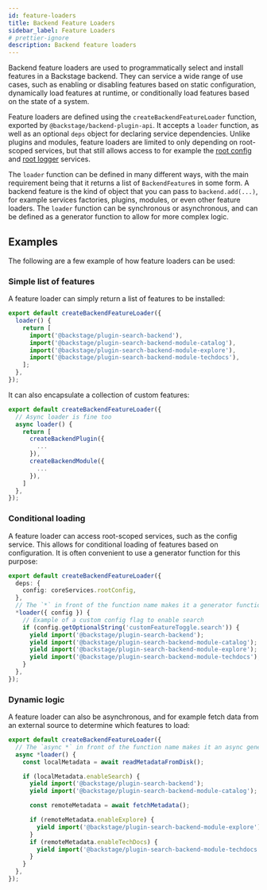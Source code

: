 ```yaml
---
id: feature-loaders
title: Backend Feature Loaders
sidebar_label: Feature Loaders
# prettier-ignore
description: Backend feature loaders
---
```


Backend feature loaders are used to programmatically select and install features in a Backstage backend. They can service a wide range of use cases, such as enabling or disabling features based on static configuration, dynamically load features at runtime, or conditionally load features based on the state of a system.

Feature loaders are defined using the `createBackendFeatureLoader` function, exported by `@backstage/backend-plugin-api`. It accepts a `loader` function, as well as an optional `deps` object for declaring service dependencies. Unlike plugins and modules, feature loaders are limited to only depending on root-scoped services, but that still allows access to for example the [root config](../core-services/root-config.md) and [root logger](../core-services/root-logger.md) services.

The `loader` function can be defined in many different ways, with the main requirement being that it returns a list of `BackendFeature`s in some form. A backend feature is the kind of object that you can pass to `backend.add(...)`, for example services factories, plugins, modules, or even other feature loaders. The `loader` function can be synchronous or asynchronous, and can be defined as a generator function to allow for more complex logic.

## Examples

The following are a few example of how feature loaders can be used:

### Simple list of features

A feature loader can simply return a list of features to be installed:

```ts
export default createBackendFeatureLoader({
  loader() {
    return [
      import('@backstage/plugin-search-backend'),
      import('@backstage/plugin-search-backend-module-catalog'),
      import('@backstage/plugin-search-backend-module-explore'),
      import('@backstage/plugin-search-backend-module-techdocs'),
    ];
  },
});
```

It can also encapsulate a collection of custom features:

```ts
export default createBackendFeatureLoader({
  // Async loader is fine too
  async loader() {
    return [
      createBackendPlugin({
        ...
      }),
      createBackendModule({
        ...
      }),
    ]
  },
});
```

### Conditional loading

A feature loader can access root-scoped services, such as the config service. This allows for conditional loading of features based on configuration. It is often convenient to use a generator function for this purpose:

```ts
export default createBackendFeatureLoader({
  deps: {
    config: coreServices.rootConfig,
  },
  // The `*` in front of the function name makes it a generator function
  *loader({ config }) {
    // Example of a custom config flag to enable search
    if (config.getOptionalString('customFeatureToggle.search')) {
      yield import('@backstage/plugin-search-backend');
      yield import('@backstage/plugin-search-backend-module-catalog');
      yield import('@backstage/plugin-search-backend-module-explore');
      yield import('@backstage/plugin-search-backend-module-techdocs');
    }
  },
});
```

### Dynamic logic

A feature loader can also be asynchronous, and for example fetch data from an external source to determine which features to load:

```ts
export default createBackendFeatureLoader({
  // The `async *` in front of the function name makes it an async generator function.
  async *loader() {
    const localMetadata = await readMetadataFromDisk();

    if (localMetadata.enableSearch) {
      yield import('@backstage/plugin-search-backend');
      yield import('@backstage/plugin-search-backend-module-catalog');

      const remoteMetadata = await fetchMetadata();

      if (remoteMetadata.enableExplore) {
        yield import('@backstage/plugin-search-backend-module-explore');
      }
      if (remoteMetadata.enableTechDocs) {
        yield import('@backstage/plugin-search-backend-module-techdocs');
      }
    }
  },
});
```
